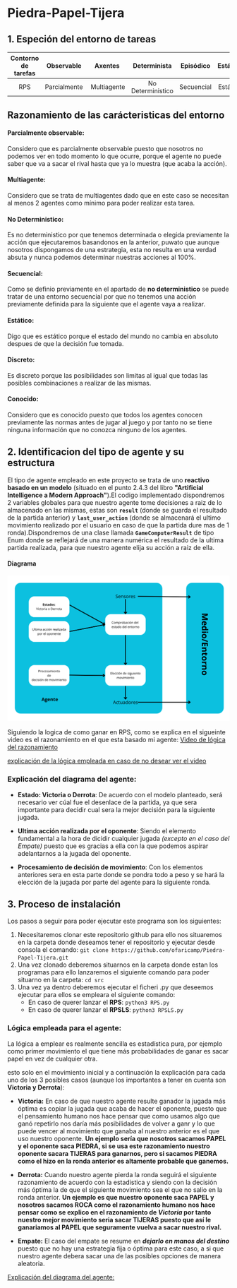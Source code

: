 # Piedra-Papel-Tijera

## 1. Especión del entorno de tareas

Contorno de tarefas | Observable| Axentes | Determinista | Episódico | Estático | Discreto | Coñecido
:---: | :---: | :---: | :---: | :---: | :---: | :---: | :---: |
 RPS | Parcialmente | Multiagente | No Deterministico | Secuencial | Estático | Discreto | Conocido |

## **Razonamiento de las carácteristicas del entorno**

#### **Parcialmente observable:**
Considero que es parcialmente observable puesto que nosotros no podemos ver en todo momento lo que ocurre, porque el agente no puede saber que va a sacar el rival hasta que ya lo muestra (que acaba la acción).

#### **Multiagente:**
Considero que se trata de multiagentes dado que en este caso se necesitan al menos 2 agentes como mínimo para poder realizar esta tarea.

#### **No Deterministico:**
Es no deterministico por que tenemos determinada o elegida previamente la acción que ejecutaremos basandonos en la anterior, puwato que aunque nosotros dispongamos de una estrategia, esta no resulta en una verdad absuta y nunca podemos determinar nuestras acciones al 100%.

#### **Secuencial:**
Como se definio previamente en el apartado de **no deterministico** se puede tratar de una entorno secuencial por que no tenemos una acción previamente definida para la siguiente que el agente vaya a realizar.

#### **Estático:**
Digo que es estático porque el estado del mundo no cambia en absoluto despues de que la decisión fue tomada.

#### **Discreto:**
Es discreto porque las posibilidades son limitas al igual que todas las posibles combinaciones a realizar de las mismas.

#### **Conocido:**
Considero que es conocido puesto que todos los agentes conocen previamente las normas antes de jugar al juego y por tanto no se tiene ninguna información que no conozca ninguno de los agentes.

## 2. Identificacion del tipo de agente y su estructura

El tipo de agente empleado en este proyecto se trata de uno **reactivo basado en un modelo** (situado en el punto 2.4.3 del libro **"Artificial Intelligence a Modern Approach"**).El codigo implementado dispondremos 2 variables globales para que nuestro agente tome decisiones a raiz de lo almacenado en las mismas, estas son **`result`** (donde se guarda el resultado de la partida anterior) y **`last_user_action`** (donde se almacenará el ultimo movimiento realizado por el usuario en caso de que la partida dure mas de 1 ronda).Dispondremos de una clase llamada **`GameComputerResult`** de tipo Enum donde se reflejará de una manera numérica el resultado de la ultima partida realizada, para que nuestro agente elija su acción a raiz de ella. 

#### **Diagrama**
![imagen del esquema](/img/Esquema.png)

Siguiendo la logica de como ganar en RPS, como se explica en el sigueinte video es el razonamiento en el que esta basado mi agente: [Video de lógica del razonamiento](https://www.youtube.com/watch?v=TPz5LFmq5cw "Video de lógica del razonamiento")

[explicación de la lógica empleada en caso de no desear ver el video](#logica)

<div id= 'diagrama'>

### Explicación del diagrama del agente:

+ **Estado: Victoria o Derrota**: De acuerdo con el modelo planteado, será necesario ver cúal fue el desenlace de la partida, ya que sera importante para decidir cual sera la mejor decisión para la siguiente jugada.

+ **Ultima acción realizada por el oponente**: Siendo el elemento fundamental a la hora de dicidir cualquier jugada *(excepto en el caso del Empate)* puesto que es gracias a ella con la que podemos aspirar adelantarnos a la jugada del oponente.

+ **Procesamiento de decisión de movimiento**: Con los elementos anteriores sera en esta parte donde se pondra todo a peso y se hará la elección de la jugada por parte del agente para la siguiente ronda.

## 3. Proceso de instalación
Los pasos a seguir para poder ejecutar este programa son los siguientes:

1. Necesitaremos clonar este repositorio github para ello nos situaremos en la carpeta donde deseamos tener el repositorio y ejecutar desde consola el comando:
    `git clone https://github.com/ofaricamp/Piedra-Papel-Tijera.git`
2. Una vez clonado deberemos situarnos en la carpeta donde estan los programas para ello lanzaremos el siguiente comando para poder situarno en la carpeta:
   `cd src`
3. Una vez ya dentro deberemos ejecutar el ficheri .py que deseemos ejecutar para ellos se empleara el siguiente comando:
   - En caso de querer lanzar el **RPS**:
     `python3 RPS.py`
   - En caso de querer lanzar el **RPSLS**:
     `python3 RPSLS.py`

 <div id= 'logica'>
  
### Lógica empleada para el agente:
La lógica a emplear es realmente sencilla es estadística pura, por ejemplo como primer movimiento el que tiene más probabilidades de ganar es sacar papel en vez de cualquier otra.

esto solo en el movimiento inicial y a continuación la explicación para cada uno de los 3 posibles casos (aunque los importantes a tener en cuenta son **Victoria y Derrota**):

+ **Victoria:** En caso de que nuestro agente resulte ganador la jugada más óptima es copiar la jugada que acaba de hacer el oponente, puesto que el pensamiento humano nos hace pensar que como usamos algo que ganó repetirlo nos daría más posibilidades de volver a ganr y lo que puede vencer al movimiento que ganaba al nuestro anterior es el que uso nuestro oponente. **Un ejemplo sería que nosotros sacamos PAPEL y el oponente saca PIEDRA, si se usa este razonamiento nuestro oponente sacara TIJERAS para ganarnos, pero si sacamos PIEDRA como el hizo en la ronda anterior es altamente probable que ganemos.**
  
+ **Derrota:** Cuando nuestro agente pierda la ronda seguirá el siguiente razonamiento de acuerdo con la estadistica y siendo con la decisión más óptima la de que el siguiente movimiento sea el que no salio en la ronda anterior. **Un ejemplo es que nuestro oponente saca PAPEL y nosotros sacamos ROCA como el razonamiento humano nos hace pensar como se explico en el razonamiento de *Victoria* por tanto nuestro mejor movimiento seria sacar TIJERAS puesto que así le ganariamos al PAPEL que seguramente vuelva a sacar nuestro rival.**
  
+ **Empate:** El caso del empate se resume en ***dejarlo en manos del destino*** puesto que no hay una estrategia fija o óptima para este caso, a si que nuestro agente debera sacar una de las posibles opciones de manera aleatoria.
  
[Explicación del diagrama del agente:](#diagrama)
